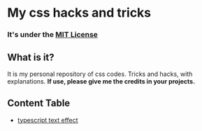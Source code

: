 # My css hacks and tricks
### It's under the [MIT License](LICENSE)

## What is it?

It is my personal repository of css codes. Tricks and hacks, with explanations. **If use, please give me the credits in your projects.**


## Content Table

+ [typescript text effect](https://github.com/RickBarretto/my-css-hacks-and-tricks/tree/main/repos/typing-effect)


